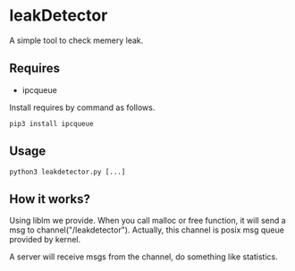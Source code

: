 # leakDetector

A simple tool to check memery leak.

## Requires

+ ipcqueue

Install requires by command as follows.

```
pip3 install ipcqueue
```

## Usage

```
python3 leakdetector.py [...]
```

## How it works?

Using liblm we provide. When you call malloc or free function,
it will send a msg to channel("/leakdetector"). Actually, this
channel is posix msg queue provided by kernel.

A server will receive msgs from the channel, do something like
statistics.

